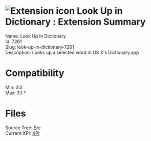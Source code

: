 # ![Extension icon](https://addons.thunderbird.net/static/img/addon-icons/default-64.png) Look Up in Dictionary : Extension Summary

Name: Look Up in Dictionary  
Id: 7261  
Slug: look-up-in-dictionary-7261  
Description: Looks up a selected word in OS X's Dictionary.app
  

# Compatibility
Min: 3.0  
Max: 3.1.*  

# Files

Source Tree: [Src](C:/Dev/Thunderbird/ThunderKdB/xall/xOther/7261-look-up-in-dictionary-7261/src)  
Current XPI: [XPI](C:/Dev/Thunderbird/ThunderKdB/xall/xOther/7261-look-up-in-dictionary-7261/xpi)  



